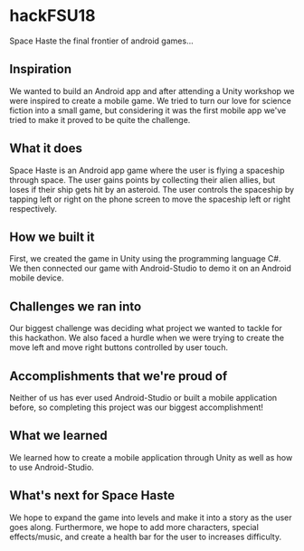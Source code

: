 # hackFSU18
Space Haste the final frontier of android games...

## Inspiration
We wanted to build an Android app and after attending a Unity workshop we were inspired to create a mobile game. We tried to turn our love for science fiction into a small game, but considering it was the first mobile app we've tried to make it proved to be quite the challenge.

## What it does
Space Haste is an Android app game where the user is flying a spaceship through space. The user gains points by collecting their alien allies, but loses if their ship gets hit by an asteroid. The user controls the spaceship by tapping left or right on the phone screen to move the spaceship left or right respectively.

## How we built it
First, we created the game in Unity using the programming language C#. We then connected our game with Android-Studio to demo it on an Android mobile device.

## Challenges we ran into
Our biggest challenge was deciding what project we wanted to tackle for this hackathon. We also faced a hurdle when we were trying to create the move left and move right buttons controlled by user touch.

## Accomplishments that we're proud of
Neither of us has ever used Android-Studio or built a mobile application before, so completing this project was our biggest accomplishment!

## What we learned
We learned how to create a mobile application through Unity as well as how to use Android-Studio.

## What's next for Space Haste
We hope to expand the game into levels and make it into a story as the user goes along. Furthermore, we hope to add more characters, special effects/music, and create a health bar for the user to increases difficulty.
